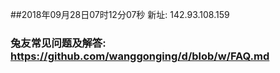 ##2018年09月28日07时12分07秒 新址: 142.93.108.159
### 兔友常见问题及解答: https://github.com/wanggonging/d/blob/w/FAQ.md

